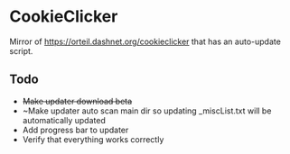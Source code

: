 # CookieClicker
Mirror of https://orteil.dashnet.org/cookieclicker that has an auto-update script.

## Todo

- ~~Make updater download beta~~
- ~Make updater auto scan main dir so updating _miscList.txt will be automatically updated
- Add progress bar to updater
- Verify that everything works correctly 
